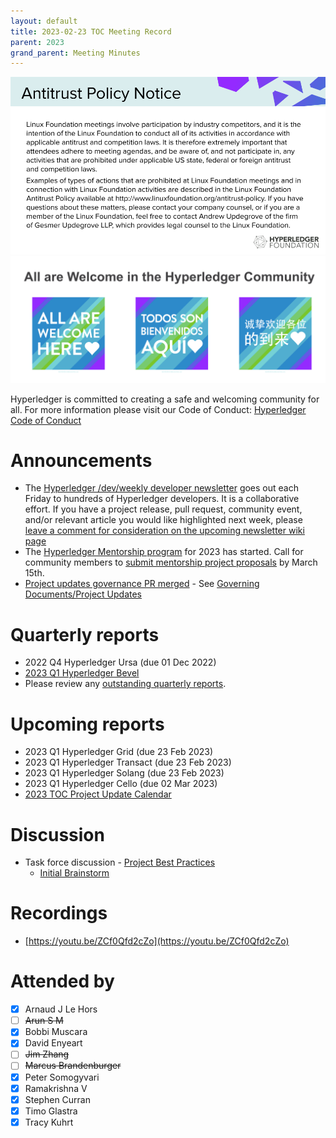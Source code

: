 ```yaml
---
layout: default
title: 2023-02-23 TOC Meeting Record
parent: 2023
grand_parent: Meeting Minutes
---
```

![Antitrust Policy Notice](../images/antitrust-policy-notice.png "Antitrust Policy Notice")
![All are Welcome in the Hyperledger Community](../images/all-are-welcome.png "All are Welcome in the Hyperledger Community")

Hyperledger is committed to creating a safe and welcoming community for all. For more information please visit our Code of Conduct: [Hyperledger Code of Conduct](https://toc.hyperledger.org/governing-documents/code-of-conduct.html)

# Announcements
* The [Hyperledger /dev/weekly developer newsletter](https://wiki.hyperledger.org/pages/viewpage.action?pageId=39618905) goes out each Friday to hundreds of Hyperledger developers. It is a collaborative effort. If you have a project release, pull request, community event, and/or relevant article you would like highlighted next week, please [leave a comment for consideration on the upcoming newsletter wiki page](https://wiki.hyperledger.org/display/DR/2023)
* The [Hyperledger Mentorship program](https://wiki.hyperledger.org/display/INTERN/Hyperledger+Mentorship+Program) for 2023 has started. Call for community members to [submit mentorship project proposals](https://wiki.hyperledger.org/display/INTERN/Mentorship+Projects) by March 15th.
* [Project updates governance PR merged](https://github.com/hyperledger/toc/pull/71) - See [Governing Documents/Project Updates](https://toc.hyperledger.org/governing-documents/project-updates.html)

# Quarterly reports
* 2022 Q4 Hyperledger Ursa (due 01 Dec 2022)
* [2023 Q1 Hyperledger Bevel](https://github.com/hyperledger/toc/pull/72)
* Please review any [outstanding quarterly reports](https://github.com/hyperledger/toc/pulls?q=is%3Apr+is%3Aopen+label%3Aquarterly-report+user-review-requested%3A%40me).

# Upcoming reports
* 2023 Q1 Hyperledger Grid (due 23 Feb 2023)
* 2023 Q1 Hyperledger Transact (due 23 Feb 2023)
* 2023 Q1 Hyperledger Solang (due 23 Feb 2023)
* 2023 Q1 Hyperledger Cello (due 02 Mar 2023)
* [2023 TOC Project Update Calendar](https://wiki.hyperledger.org/display/TSC/2023+TOC+Project+Update+Calendar)

# Discussion
* Task force discussion - [Project Best Practices](https://github.com/hyperledger/toc/issues/45)
  * [Initial Brainstorm](https://wiki.hyperledger.org/display/TF/Project+Best+Practices+task+force)

# Recordings
* [https://youtu.be/ZCf0Qfd2cZo](https://youtu.be/ZCf0Qfd2cZo)

# Attended by
* [x] Arnaud J Le Hors
* [ ] ~~Arun S M~~
* [x] Bobbi Muscara
* [x] David Enyeart
* [ ] ~~Jim Zhang~~
* [ ] ~~Marcus Brandenburger~~
* [x] Peter Somogyvari
* [x] Ramakrishna V
* [x] Stephen Curran
* [x] Timo Glastra
* [x] Tracy Kuhrt
